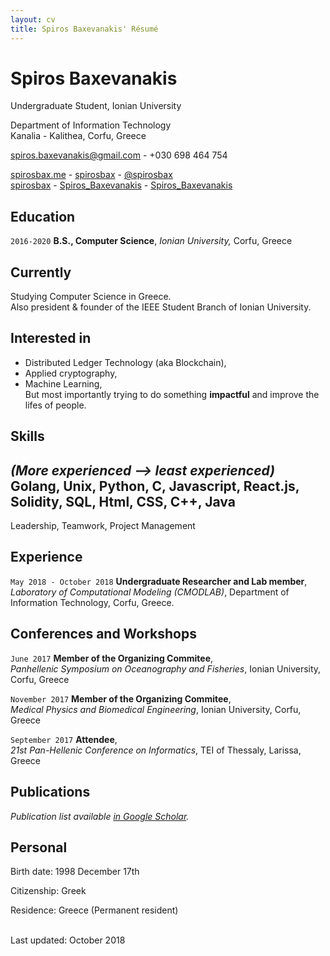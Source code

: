 ```yaml
---
layout: cv
title: Spiros Baxevanakis' Résumé
---
```

# Spiros Baxevanakis
Undergraduate Student, Ionian University

Department of Information Technology<br/>
Kanalia - Kalithea, Corfu, Greece<br/>

<a href="spiros.baxevanakis@gmail.com">spiros.baxevanakis@gmail.com</a> - +030 698 464 754

<div id="webaddress">
  <a href="https://spirosbax.me"><i class="fas fa-home"></i> spirosbax.me</a> - 
  <a href="https://github.com/spirosbax"><i class="fab fa-github"></i> spirosbax</a> - 
  <a href="https://twitter.com/spirosbax"><i class="fab fa-twitter"></i> @spirosbax</a> <br>
  <a href="http://t.me/spirosbax"><i class="fab fa-telegram"></i> spirosbax</a> -
  <a href="https://scholar.google.gr/citations?user=PJVrz5MAAAAJ"><i class="ai ai-google-scholar"></i> Spiros_Baxevanakis</a> - 
  <a href="https://www.researchgate.net/profile/Spiros_Baxevanakis"><i class="ai ai-researchgate"></i> Spiros_Baxevanakis</a>
</div>

## Education

`2016-2020`
__B.S., Computer Science__, *Ionian University,* Corfu, Greece

## Currently

Studying Computer Science in Greece.  
Also president & founder of the IEEE Student Branch of Ionian University.

## Interested in

* Distributed Ledger Technology (aka Blockchain), 
* Applied cryptography,
* Machine Learning,  
But most importantly trying to do something __impactful__ and improve the lifes of people.  

## Skills
*(More experienced --> least experienced)*  
Golang, Unix, Python, C, Javascript, React.js, Solidity, SQL, Html, CSS, C++, Java  
---   
Leadership, Teamwork, Project Management

## Experience

`May 2018 - October 2018`
**Undergraduate Researcher and Lab member**,  
*Laboratory of Computational Modeling (CMODLAB)*, Department of Information Technology, Corfu, Greece.

## Conferences and Workshops
`June 2017`
**Member of the Organizing Commitee**,  
*Panhellenic Symposium on Oceanography and Fisheries*, Ionian University, Corfu, Greece

`November 2017`
**Member of the Organizing Commitee**,  
*Medical Physics and Biomedical Engineering*, Ionian University, Corfu, Greece

`September 2017`
**Attendee**,  
*21st Pan-Hellenic Conference on Informatics*, TEI of Thessaly, Larissa, Greece


## Publications

*Publication list available [in Google Scholar](https://scholar.google.gr/citations?user=PJVrz5MAAAAJ).*

## Personal

Birth date: 1998 December 17th  

Citizenship: Greek  

Residence: Greece (Permanent resident)


<br/>Last updated: October 2018<br/><br/>
